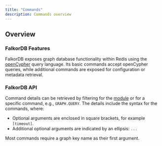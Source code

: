 ```yaml
---
title: "Commands"
description: Commands overview
---
```


## Overview

### FalkorDB Features

FalkorDB exposes graph database functionality within Redis using the [openCypher](https://opencypher.org/) query language. Its basic commands accept openCypher queries, while additional commands are exposed for configuration or metadata retrieval.

### FalkorDB API

Command details can be retrieved by filtering for the [module](/commands/?group=graph) or for a specific command, e.g., `GRAPH.QUERY`.
The details include the syntax for the commands, where:

*   Optional arguments are enclosed in square brackets, for example `[timeout]`.
*   Additional optional arguments are indicated by an ellipsis: `...`

Most commands require a graph key name as their first argument.
